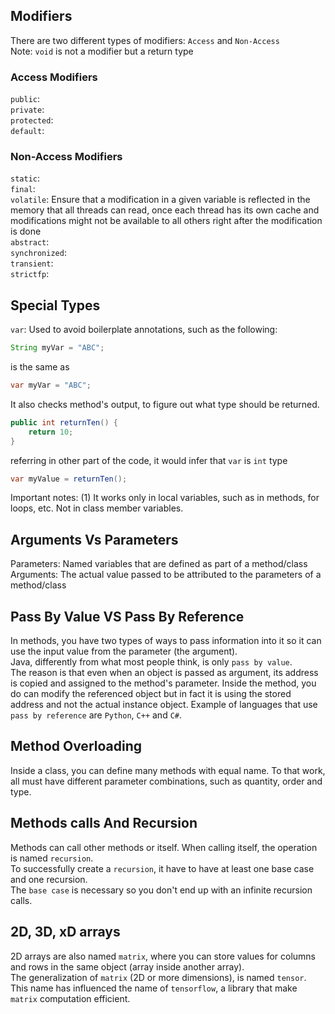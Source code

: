## Modifiers
There are two different types of modifiers: `Access` and `Non-Access`  
Note: `void` is not a modifier but a return type
### Access Modifiers
`public`:   
`private`:   
`protected`:   
`default`:   
### Non-Access Modifiers
`static`:   
`final`:   
`volatile`: Ensure that a modification in a given variable is reflected in the memory that all threads can read, once each thread has its own cache and modifications might not be available to all others right after the modification is done  
`abstract`:   
`synchronized`:   
`transient`:   
`strictfp`:   

## Special Types
`var`: Used to avoid boilerplate annotations, such as the following:
```java
String myVar = "ABC";
```
is the same as 
```java
var myVar = "ABC";
```
It also checks method's output, to figure out what type should be returned.
```java
public int returnTen() {
    return 10;
}
```
referring in other part of the code, it would infer that `var` is `int` type
```java
var myValue = returnTen();
```
Important notes: (1) It works only in local variables, such as in methods, for loops, etc. Not in class member variables.

## Arguments Vs Parameters
Parameters: Named variables that are defined as part of a method/class
Arguments: The actual value passed to be attributed to the parameters of a method/class

## Pass By Value VS Pass By Reference
In methods, you have two types of ways to pass information into it so it can use the input value from the parameter (the argument).  
Java, differently from what most people think, is only `pass by value`.  
The reason is that even when an object is passed as argument, its address is copied and assigned to the method's parameter. Inside the method, you do can modify the referenced object but in fact it is using the stored address and not the actual instance object.
Example of languages that use `pass by reference` are `Python`, `C++` and `C#`.  

## Method Overloading
Inside a class, you can define many methods with equal name.
To that work, all must have different parameter combinations, such as quantity, order and type.

## Methods calls And Recursion
Methods can call other methods or itself. When calling itself, the operation is named `recursion`.  
To successfully create a `recursion`, it have to have at least one base case and one recursion.  
The `base case` is necessary so you don't end up with an infinite recursion calls.

## 2D, 3D, xD arrays
2D arrays are also named `matrix`, where you can store values for columns and rows in the same object (array inside another array).  
The generalization of `matrix` (2D or more dimensions), is named `tensor`.  
This name has influenced the name of `tensorflow`, a library that make `matrix` computation efficient.  
